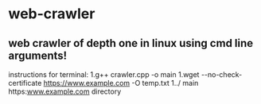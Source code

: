 # web-crawler
## web crawler of depth one in linux using cmd line arguments!


instructions for terminal:
1.g++ crawler.cpp -o main
1.wget --no-check-certificate https://www.example.com -O temp.txt
1../ main https:www.example.com directory 
